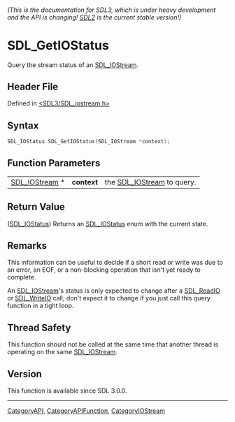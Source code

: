 ###### (This is the documentation for SDL3, which is under heavy development and the API is changing! [SDL2](https://wiki.libsdl.org/SDL2/) is the current stable version!)
# SDL_GetIOStatus

Query the stream status of an [SDL_IOStream](SDL_IOStream).

## Header File

Defined in [<SDL3/SDL_iostream.h>](https://github.com/libsdl-org/SDL/blob/main/include/SDL3/SDL_iostream.h)

## Syntax

```c
SDL_IOStatus SDL_GetIOStatus(SDL_IOStream *context);
```

## Function Parameters

|                                |             |                                            |
| ------------------------------ | ----------- | ------------------------------------------ |
| [SDL_IOStream](SDL_IOStream) * | **context** | the [SDL_IOStream](SDL_IOStream) to query. |

## Return Value

([SDL_IOStatus](SDL_IOStatus)) Returns an [SDL_IOStatus](SDL_IOStatus) enum
with the current state.

## Remarks

This information can be useful to decide if a short read or write was due
to an error, an EOF, or a non-blocking operation that isn't yet ready to
complete.

An [SDL_IOStream](SDL_IOStream)'s status is only expected to change after a
[SDL_ReadIO](SDL_ReadIO) or [SDL_WriteIO](SDL_WriteIO) call; don't expect
it to change if you just call this query function in a tight loop.

## Thread Safety

This function should not be called at the same time that another thread is
operating on the same [SDL_IOStream](SDL_IOStream).

## Version

This function is available since SDL 3.0.0.

----
[CategoryAPI](CategoryAPI), [CategoryAPIFunction](CategoryAPIFunction), [CategoryIOStream](CategoryIOStream)

